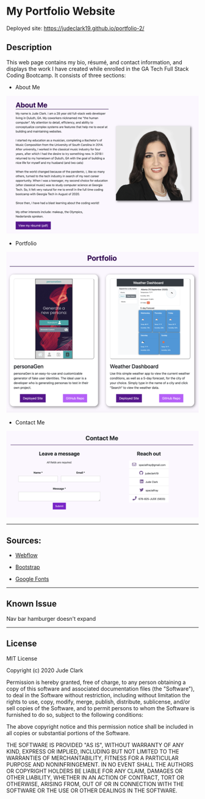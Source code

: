 # My Portfolio Website
Deployed site: https://judeclark19.github.io/portfolio-2/

## Description
This web page contains my bio, résumé, and contact information, and displays the work I have created while enrolled in the GA Tech Full Stack Coding Bootcamp. It consists of three sections:

* About Me

![About Me section](./README_images/about_me_ss.png)

* Portfolio

![Portfolio section](./README_images/portfolio_ss.png)

* Contact Me

![Contact section](./README_images/contact_me_ss.png)

***

## Sources:

* [Webflow](https://webflow.com/)

* [Bootstrap](https://getbootstrap.com/docs/4.5/getting-started/introduction/)

* [Google Fonts](https://fonts.google.com/)

***

## Known Issue
Nav bar hamburger doesn't expand
***


## License
MIT License

Copyright (c) 2020 Jude Clark

Permission is hereby granted, free of charge, to any person obtaining a copy
of this software and associated documentation files (the "Software"), to deal
in the Software without restriction, including without limitation the rights
to use, copy, modify, merge, publish, distribute, sublicense, and/or sell
copies of the Software, and to permit persons to whom the Software is
furnished to do so, subject to the following conditions:

The above copyright notice and this permission notice shall be included in all
copies or substantial portions of the Software.

THE SOFTWARE IS PROVIDED "AS IS", WITHOUT WARRANTY OF ANY KIND, EXPRESS OR
IMPLIED, INCLUDING BUT NOT LIMITED TO THE WARRANTIES OF MERCHANTABILITY,
FITNESS FOR A PARTICULAR PURPOSE AND NONINFRINGEMENT. IN NO EVENT SHALL THE
AUTHORS OR COPYRIGHT HOLDERS BE LIABLE FOR ANY CLAIM, DAMAGES OR OTHER
LIABILITY, WHETHER IN AN ACTION OF CONTRACT, TORT OR OTHERWISE, ARISING FROM,
OUT OF OR IN CONNECTION WITH THE SOFTWARE OR THE USE OR OTHER DEALINGS IN THE
SOFTWARE.